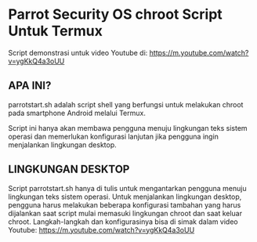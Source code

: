 # Parrot Security OS chroot Script Untuk Termux
Script demonstrasi untuk video Youtube di: https://m.youtube.com/watch?v=ygKkQ4a3oUU

## APA INI?
parrotstart.sh adalah script shell yang berfungsi untuk melakukan chroot pada smartphone Android melalui Termux.

Script ini hanya akan membawa pengguna menuju lingkungan teks sistem operasi dan memerlukan konfigurasi lanjutan jika pengguna ingin menjalankan lingkungan desktop.

## LINGKUNGAN DESKTOP
Script parrotstart.sh hanya di tulis untuk mengantarkan pengguna menuju lingkungan teks sistem operasi. Untuk menjalankan lingkungan desktop, pengguna harus melakukan beberapa konfigurasi tambahan yang harus dijalankan saat script mulai memasuki lingkungan chroot dan saat keluar chroot. Langkah-langkah dan konfigurasinya bisa di simak dalam video Youtube: https://m.youtube.com/watch?v=ygKkQ4a3oUU


